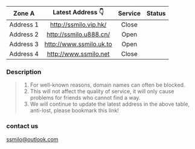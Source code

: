 | Zone A | Latest Address 👇 | Service | Status |
| :----: | :----: | :----: | :----: |
| Address 1 | http://ssmilo.vip.hk/| Close| 
| Address 2 | http://ssmilo.u888.cn/| Open| 
| Address 3 | http://www.ssmilo.uk.to| Open| 
| Address 4 | http://www.ssmilo.net| Close| 


### Description

> 1. For well-known reasons, domain names can often be blocked.
> 2. This will not affect the quality of service, it will only cause problems for friends who cannot find a way.
> 3. We will continue to update the latest address in the above table, anti-lost, please bookmark this link!

### contact us
ssmilo@outlook.com
